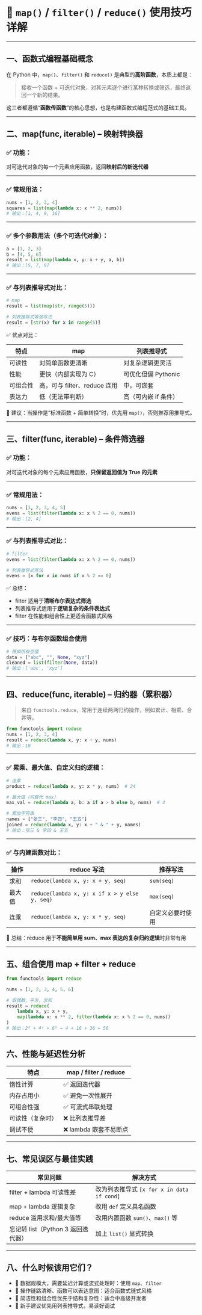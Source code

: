 # 📘 `map()` / `filter()` / `reduce()` 使用技巧详解

---

## 一、函数式编程基础概念

在 Python 中，`map()`、`filter()` 和 `reduce()` 是典型的**高阶函数**，本质上都是：

> 接收一个函数 + 可迭代对象，对其元素逐个进行某种转换或筛选，最终返回一个新的结果。

这三者都遵循“**函数传函数**”的核心思想，也是构建函数式编程范式的基础工具。

---

## 二、map(func, iterable) – 映射转换器

### ✅ 功能：

对可迭代对象的每一个元素应用函数，返回**映射后的新迭代器**

---

### ✅ 常规用法：

```python
nums = [1, 2, 3, 4]
squares = list(map(lambda x: x ** 2, nums))
# 输出：[1, 4, 9, 16]
```

---

### ✅ 多个参数用法（多个可迭代对象）：

```python
a = [1, 2, 3]
b = [4, 5, 6]
result = list(map(lambda x, y: x + y, a, b))
# 输出：[5, 7, 9]
```

---

### ✅ 与列表推导式对比：

```python
# map
result = list(map(str, range(5)))

# 列表推导式等效写法
result = [str(x) for x in range(5)]
```

✅ 优点对比：

| 特点   | map                   | 列表推导式          |
| ---- | --------------------- | -------------- |
| 可读性  | 对简单函数更清晰              | 对复杂逻辑更灵活       |
| 性能   | 更快（内部实现为 C）           | 可优化但偏 Pythonic |
| 可组合性 | 高，可与 filter、reduce 连用 | 中，可嵌套          |
| 表达力  | 低（无法带判断）              | 高（可内嵌 if 条件）   |

🔎 建议：当操作是“标准函数 + 简单转换”时，优先用 `map()`，否则推荐用推导式。

---

## 三、filter(func, iterable) – 条件筛选器

### ✅ 功能：

对可迭代对象的每个元素应用函数，**只保留返回值为 True 的元素**

---

### ✅ 常规用法：

```python
nums = [1, 2, 3, 4, 5]
evens = list(filter(lambda x: x % 2 == 0, nums))
# 输出：[2, 4]
```

---

### ✅ 与列表推导式对比：

```python
# filter
evens = list(filter(lambda x: x % 2 == 0, nums))

# 列表推导式写法
evens = [x for x in nums if x % 2 == 0]
```

✅ 总结：

* filter 适用于**清晰布尔表达式筛选**
* 列表推导式适用于**逻辑复杂的条件表达式**
* filter 在性能和组合性上更适合函数式风格

---

### ✅ 技巧：与布尔函数组合使用

```python
# 筛掉所有空值
data = ["abc", "", None, "xyz"]
cleaned = list(filter(None, data))
# 输出：['abc', 'xyz']
```

---

## 四、reduce(func, iterable) – 归约器（累积器）

> 来自 `functools.reduce`，常用于连续两两归约操作，例如累计、相乘、合并等。

```python
from functools import reduce
nums = [1, 2, 3, 4]
result = reduce(lambda x, y: x + y, nums)
# 输出：10
```

---

### ✅ 累乘、最大值、自定义归约逻辑：

```python
# 连乘
product = reduce(lambda x, y: x * y, nums)  # 24

# 最大值（可替代 max）
max_val = reduce(lambda a, b: a if a > b else b, nums)  # 4

# 累加字符串
names = ["张三", "李四", "王五"]
joined = reduce(lambda x, y: x + " & " + y, names)
# 输出：张三 & 李四 & 王五
```

---

### ✅ 与内建函数对比：

| 操作  | reduce 写法                                     | 推荐写法       |
| --- | --------------------------------------------- | ---------- |
| 求和  | `reduce(lambda x, y: x + y, seq)`             | `sum(seq)` |
| 最大值 | `reduce(lambda x, y: x if x > y else y, seq)` | `max(seq)` |
| 连乘  | `reduce(lambda x, y: x * y, seq)`             | 自定义必要时使用   |

📌 总结：reduce 用于**不能简单用 sum、max 表达的复杂归约逻辑**时非常有用

---

## 五、组合使用 map + filter + reduce

```python
from functools import reduce

nums = [1, 2, 3, 4, 5, 6]

# 取偶数，平方，求和
result = reduce(
    lambda x, y: x + y,
    map(lambda x: x ** 2, filter(lambda x: x % 2 == 0, nums))
)
# 输出：2² + 4² + 6² = 4 + 16 + 36 = 56
```

---

## 六、性能与延迟性分析

| 特点       | map / filter / reduce |
| -------- | --------------------- |
| 惰性计算     | ✅ 返回迭代器               |
| 内存占用小    | ✅ 避免一次性展开             |
| 可组合性强    | ✅ 可流式串联处理             |
| 可读性（复杂时） | ❌ 比列表推导差              |
| 调试不便     | ❌ lambda 嵌套不易断点       |

---

## 七、常见误区与最佳实践

| 常见问题                     | 解决方式                                |
| ------------------------ | ----------------------------------- |
| filter + lambda 可读性差     | 改为列表推导式 `[x for x in data if cond]` |
| map + lambda 逻辑复杂        | 改用 `def` 定义具名函数                     |
| reduce 滥用求和/最大值等         | 改用内置函数 `sum()`、`max()` 等            |
| 忘记转 list（Python 3 返回迭代器） | 加上 `list()` 显式转换                    |

---

## 八、什么时候该用它们？

* 🔹 数据规模大，需要延迟计算或流式处理时：使用 `map`、`filter`
* 🔹 操作链路清晰、函数可以表达意图：适合函数式链式风格
* 🔹 简洁性和组合性优先于结构复杂性：适合中高级开发者
* 🔸 新手建议优先用列表推导式，易读好调试

